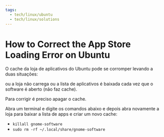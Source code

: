 ```yaml
---
tags:
  - tech/linux/ubuntu
  - tech/linux/solutions
---
```

# How to Correct the App Store Loading Error on Ubuntu


O cache da loja de aplicativos do Ubuntu pode se corromper levando a duas situações: 

ou a loja não carrega ou a lista de aplicativos é baixada cada vez que o software é aberto (não faz cache). 

Para corrigir é preciso apagar o cache. 

Abra um terminal e digite os comandos abaixo e depois abra novamente a loja para baixar a lista de apps e criar um novo cache:

- `killall gnome-software`
- `sudo rm -rf ~/.local/share/gnome-software`


